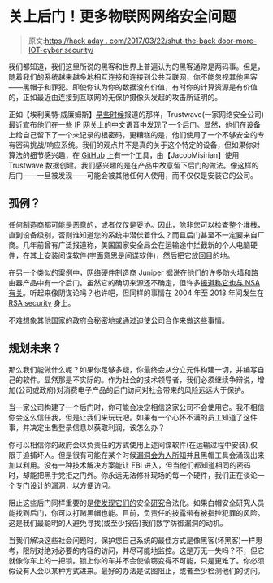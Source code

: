 # 关上后门！更多物联网网络安全问题

> 原文:[https://hack aday . com/2017/03/22/shut-the-back door-more-IOT-cyber security/](https://hackaday.com/2017/03/22/shut-the-backdoor-more-iot-cybersecurity/)

我们都知道，我们这里所说的黑客和世界上普遍认为的黑客通常是两码事。但是，随着我们的系统越来越多地相互连接和连接到公共互联网，你不能忽视其他黑客——黑帽子和罪犯。即使你认为你的数据没有价值，有时你的计算资源是有价值的，正如最近由连接到互联网的无保护摄像头发起的攻击所证明的。

正如【埃利奥特·威廉姆斯】[早些时候](https://hackaday.com/2017/03/06/another-day-another-iot-backdoor/)报道的那样，Trustwave(一家网络安全公司)最近宣布他们在一些 IP 网关上的中文语音中发现了一个后门。显然，他们在设备上给自己留下了一个未记录的根密码，更糟糕的是，他们使用了一个不够安全的专有密码挑战/响应系统。我们的观点并不是真的关于这个特定的设备，但如果你对算法的细节感兴趣，在 [GitHub](https://github.com/JacobMisirian/DblTekGoIPPwn) 上有一个工具，由【JacobMisirian】使用 Trustwave 数据创建。我们感兴趣的是在产品中故意留下后门的做法。像这样的后门——一旦被发现——可能会被其他任何人使用，而不仅仅是安装它的公司。

## 孤例？

任何制造商都可能是恶意的，或者仅仅是妥协。因此，除非您可以检查整个堆栈，直到设备级别，否则谁知道您的系统中潜伏着什么？而且后门甚至不一定要来自厂商。几年前曾有广泛报道称，美国国家安全局会在运输途中拦截新的个人电脑硬件，在其上安装间谍软件(字面意思是间谍软件)，然后把它放回目的地。

在另一个类似的案例中，网络硬件制造商 Juniper 据说在他们的许多防火墙和路由器产品中有一个后门。虽然它的确切来源还不确定，但许多[报道称它也与 NSA 有关](https://arstechnica.com/security/2016/01/juniper-drops-nsa-developed-code-following-new-backdoor-revelations/)。听起来像阴谋论吗？也许吧，但同样的事情在 2004 年至 2013 年间发生在 [RSA security](https://en.wikipedia.org/wiki/RSA_BSAFE#Dual_EC_DRBG_backdoor) 身上。

不难想象其他国家的政府会秘密地或通过迫使公司合作来做这些事情。

## 规划未来？

那么我们能做什么呢？如果你足够多疑，你最终会从分立元件构建一切，并编写自己的软件。显然那是不实际的。作为社会的技术领导者，我们必须继续争辩说，增加(公司或政府)对消费电子产品的后门访问对社会带来的风险远远大于保护。

当一家公司构建了一个后门时，你可能会决定相信这家公司不会使用它。我不相信你会这么信任我，但是让我们来玩玩吧。如果有一个心怀不满的员工知道了这件事，并决定出售登录信息以获取利润，该怎么办？

你可以相信你的政府会以负责任的方式使用上述间谍软件(在运输过程中安装),仅限于追捕坏人。但是很有可能在某个时候[漏洞会为人所知](http://hackaday.com/2017/03/08/wikileaks-unveils-treasure-trove-of-cia-documents/)并且黑帽工具会涌现出来加以利用。没有一种技术解决方案能让 FBI 进入，但当他们都知道相同的密码时，却能把黑手党拒之门外。你永远无法修补现场的每一个硬件，我们正在谈论一个专门设计的漏洞，以方便访问。

阻止这些后门同样重要的是[使发现它们的](http://hackaday.com/2015/08/08/corey-doctorow-rails-against-the-effect-of-drm-and-the-dmca/)安全[研究](http://hackaday.com/2016/07/21/bunnie-and-eff-sue-us-goverment-over-dmca-1201/)合法化。如果白帽安全研究人员能找到后门，你可以打赌黑帽也能。目前，负责任的披露带有被指控犯罪的风险。这是我们最聪明的人避免寻找(或至少报告)我们数字防御漏洞的动机。

当我们解决这些社会问题时，保护您自己系统的最佳方式是像黑客(坏黑客)一样思考，限制对绝对必要的内容的访问，并尽可能地监控。这是万无一失吗？不，但它就像你车上的一把锁。锁上你的车并不会使偷窃变得不可能，只是更难了。你必须假设有人会以某种方式进来。最好的办法是试图阻止，或者至少检测他们的访问。